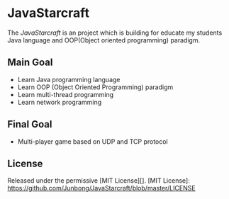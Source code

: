 # JavaStarcraft
The *JavaStarcraft* is an project which is building for educate my students Java language and OOP(Object oriented programming) paradigm.

## Main Goal
- Learn Java programming language
- Learn OOP (Object Oriented Programming) paradigm
- Learn multi-thread programming
- Learn network programming

## Final Goal
- Multi-player game based on UDP and TCP protocol

## License
Released under the permissive [MIT License][].
[MIT License]: https://github.com/Junbong/JavaStarcraft/blob/master/LICENSE
